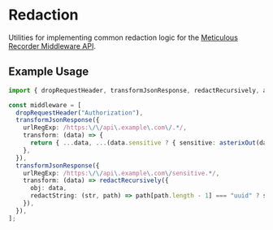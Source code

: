 # Redaction

Utilities for implementing common redaction logic for the [Meticulous Recorder Middleware API](https://github.com/alwaysmeticulous/meticulous-sdk/blob/main/packages/sdk-bundles-api/src/record/middleware.ts).

## Example Usage

```ts
import { dropRequestHeader, transformJsonResponse, redactRecursively, asterixOut } from "@alwaysmeticulous/redaction";

const middleware = [
  dropRequestHeader("Authorization"),
  transformJsonResponse({
    urlRegExp: /https:\/\/api\.example\.com\/.*/,
    transform: (data) => {
      return { ...data, ...(data.sensitive ? { sensitive: asterixOut(data.sensitive) } : {}) };
    },
  }),
  transformJsonResponse({
    urlRegExp: /https:\/\/api\.example\.com\/sensitive.*/,
    transform: (data) => redactRecursively({
      obj: data,
      redactString: (str, path) => path[path.length - 1] === "uuid" ? str : asterixOut(str),
    }),
  }),
];
```
